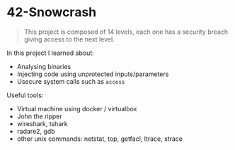 # 42-Snowcrash

> This project is composed of 14 levels, each one has a security breach giving access to the next level.

In this project I learned about:
- Analysing binaries
- Injecting code using unprotected inputs/parameters
- Usecure system calls such as `access`

Useful tools:
- Virtual machine using docker / virtualbox
- John the ripper
- wireshark, tshark
- radare2, gdb
- other unix commands: netstat, top, getfacl, ltrace, strace
